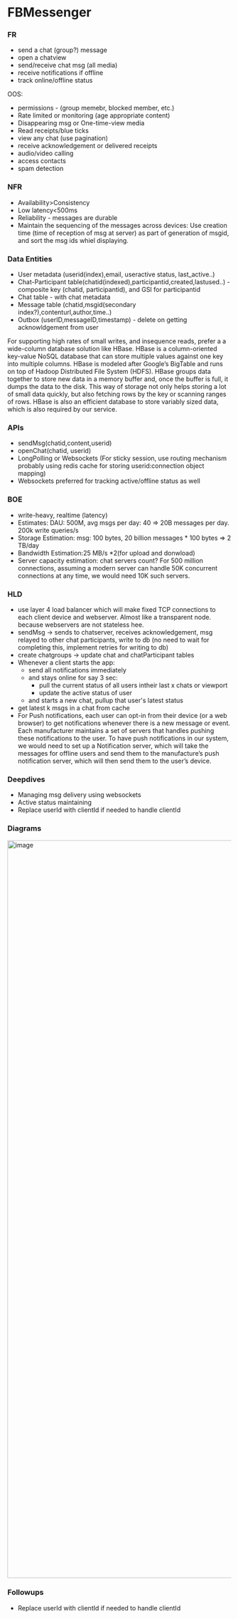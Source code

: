 # FBMessenger
### FR
* send a chat (group?) message
* open a chatview
* send/receive chat msg (all media)
* receive notifications if offline
* track online/offline status

OOS:
* permissions - (group memebr, blocked member, etc.)
* Rate limited or monitoring (age appropriate content)
* Disappearing msg or One-time-view media
* Read receipts/blue ticks
* view any chat (use pagination)
* receive acknowledgement or delivered receipts
* audio/video calling
* access contacts
* spam detection

### NFR
* Availability>Consistency
* Low latency<500ms
* Reliability - messages are durable
* Maintain the sequencing of the messages across devices: Use creation time (time of reception of msg at server) as part of generation of msgid, and sort the msg ids whiel displaying.
  
### Data Entities
* User metadata (userid(index),email, useractive status, last_active..)
* Chat-Participant table(chatid(indexed),participantid,created,lastused..) - composite key (chatid, participantid), and GSI for participantid
* Chat table - with chat metadata
* Message table (chatid,msgid(secondary index?),contenturl,author,time..)
* Outbox (userID,messageID,timestamp) - delete on getting acknowldgement from user
  
For supporting high rates of small writes, and insequence reads, prefer a a wide-column database solution like HBase. HBase is
a column-oriented key-value NoSQL database that can store multiple values against one key into
multiple columns. HBase is modeled after Google’s BigTable and runs on top of Hadoop Distributed
File System (HDFS). HBase groups data together to store new data in a memory buffer and, once the
buffer is full, it dumps the data to the disk. This way of storage not only helps storing a lot of small data
quickly, but also fetching rows by the key or scanning ranges of rows. HBase is also an efficient
database to store variably sized data, which is also required by our service.

### APIs
* sendMsg(chatid,content,userid)
* openChat(chatid, userid)
* LongPolling or Websockets (For sticky session, use routing mechanism probably using redis cache for storing userid:connection object mapping)
* Websockets preferred for tracking active/offline status as well

### BOE
* write-heavy, realtime (latency)
* Estimates: DAU: 500M, avg msgs per day: 40 => 20B messages per day. 200k write queries/s
* Storage Estimation: msg: 100 bytes, 20 billion messages * 100 bytes => 2 TB/day
* Bandwidth Estimation:25 MB/s *2(for upload and donwload)
* Server capacity estimation: chat servers count? For 500 million connections, assuming a modern server can handle 50K concurrent connections at any time, we would need 10K such servers.

### HLD
* use layer 4 load balancer which will make fixed TCP connections to each client device and webserver. Almost like a transparent node. because webservers are not stateless hee.
* sendMsg -> sends to chatserver, receives acknowledgement, msg relayed to other chat participants, write to db (no need to wait for completing this, implement retries for writing to db)
* create chatgroups -> update chat and chatParticipant tables
* Whenever a client starts the app:
  * send all notifications immediately
  * and stays online for say 3 sec:
    * pull the current status of all users intheir last x chats or viewport
    * update the active status of user
  * and starts a new chat, pullup that user's latest status
* get latest k msgs in a chat from cache
* For Push notifications, each user can opt-in from their device (or a web browser) to get notifications whenever there is a new message or event. Each manufacturer maintains a set of servers that handles
pushing these notifications to the user. To have push notifications in our system, we would need to set up a Notification server, which will take the messages for offline users and send them to the manufacture’s push notification server, which will then send them to the user’s device.

### Deepdives
* Managing msg delivery using websockets
* Active status maintaining
* Replace userId with clientId if needed to handle clientId

### Diagrams
<img width="1657" alt="image" src="https://github.com/user-attachments/assets/74d9f397-24ed-4b39-8429-23155a113de3" />

### Followups
* Replace userId with clientId if needed to handle clientId




  
